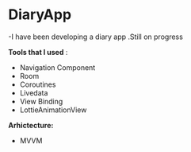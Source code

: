 # DiaryApp

-I have been developing a diary app .Still on progress

**Tools that I used** :

- Navigation Component
- Room
- Coroutines 
- Livedata
- View Binding
- LottieAnimationView

**Arhictecture:**

- MVVM
